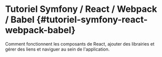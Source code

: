# Tutoriel Symfony / React / Webpack / Babel {#tutoriel-symfony-react-webpack-babel}

Comment fonctionnent les composants de React, ajouter des librairies et gérer des liens et naviguer au sein de l'application.

